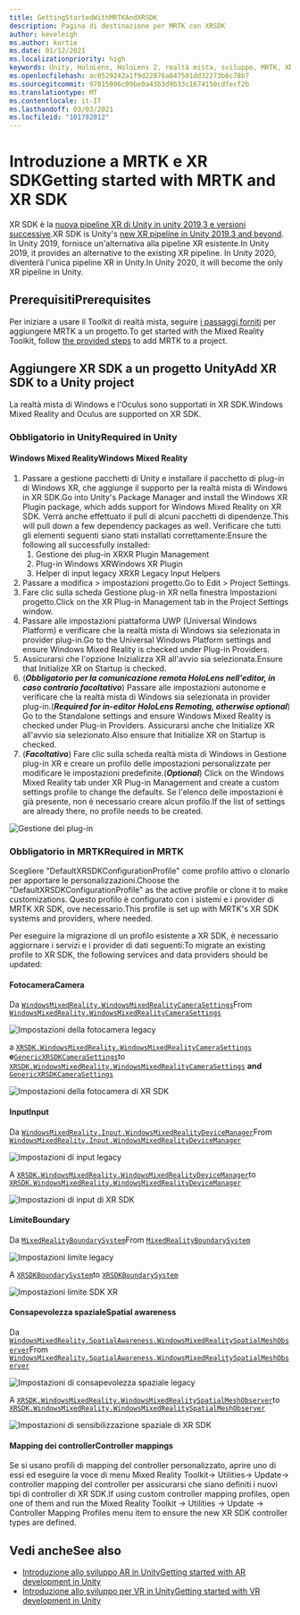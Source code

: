```yaml
---
title: GettingStartedWithMRTKAndXRSDK
description: Pagina di destinazione per MRTK con XRSDK
author: keveleigh
ms.author: kurtie
ms.date: 01/12/2021
ms.localizationpriority: high
keywords: Unity, HoloLens, HoloLens 2, realtà mista, sviluppo, MRTK, XRSDK,
ms.openlocfilehash: ac0529242a1f9d22876a847501dd32273b8c78b7
ms.sourcegitcommit: 97815006c09be0a43b3d9b33c1674150cdfecf2b
ms.translationtype: MT
ms.contentlocale: it-IT
ms.lasthandoff: 03/03/2021
ms.locfileid: "101782012"
---
```

# <a name="getting-started-with-mrtk-and-xr-sdk"></a><span data-ttu-id="7726f-104">Introduzione a MRTK e XR SDK</span><span class="sxs-lookup"><span data-stu-id="7726f-104">Getting started with MRTK and XR SDK</span></span>

<span data-ttu-id="7726f-105">XR SDK è la [nuova pipeline XR di Unity in unity 2019,3 e versioni successive](https://blogs.unity3d.com/2020/01/24/unity-xr-platform-updates/).</span><span class="sxs-lookup"><span data-stu-id="7726f-105">XR SDK is Unity's [new XR pipeline in Unity 2019.3 and beyond](https://blogs.unity3d.com/2020/01/24/unity-xr-platform-updates/).</span></span> <span data-ttu-id="7726f-106">In Unity 2019, fornisce un'alternativa alla pipeline XR esistente.</span><span class="sxs-lookup"><span data-stu-id="7726f-106">In Unity 2019, it provides an alternative to the existing XR pipeline.</span></span> <span data-ttu-id="7726f-107">In Unity 2020, diventerà l'unica pipeline XR in Unity.</span><span class="sxs-lookup"><span data-stu-id="7726f-107">In Unity 2020, it will become the only XR pipeline in Unity.</span></span>

## <a name="prerequisites"></a><span data-ttu-id="7726f-108">Prerequisiti</span><span class="sxs-lookup"><span data-stu-id="7726f-108">Prerequisites</span></span>

<span data-ttu-id="7726f-109">Per iniziare a usare il Toolkit di realtà mista, seguire [i passaggi forniti](../WelcomeToMRTK.md) per aggiungere MRTK a un progetto.</span><span class="sxs-lookup"><span data-stu-id="7726f-109">To get started with the Mixed Reality Toolkit, follow [the provided steps](../WelcomeToMRTK.md) to add MRTK to a project.</span></span>

## <a name="add-xr-sdk-to-a-unity-project"></a><span data-ttu-id="7726f-110">Aggiungere XR SDK a un progetto Unity</span><span class="sxs-lookup"><span data-stu-id="7726f-110">Add XR SDK to a Unity project</span></span>

<span data-ttu-id="7726f-111">La realtà mista di Windows e l'Oculus sono supportati in XR SDK.</span><span class="sxs-lookup"><span data-stu-id="7726f-111">Windows Mixed Reality and Oculus are supported on XR SDK.</span></span>

### <a name="required-in-unity"></a><span data-ttu-id="7726f-112">Obbligatorio in Unity</span><span class="sxs-lookup"><span data-stu-id="7726f-112">Required in Unity</span></span>

#### <a name="windows-mixed-reality"></a><span data-ttu-id="7726f-113">Windows Mixed Reality</span><span class="sxs-lookup"><span data-stu-id="7726f-113">Windows Mixed Reality</span></span>

1. <span data-ttu-id="7726f-114">Passare a gestione pacchetti di Unity e installare il pacchetto di plug-in di Windows XR, che aggiunge il supporto per la realtà mista di Windows in XR SDK.</span><span class="sxs-lookup"><span data-stu-id="7726f-114">Go into Unity's Package Manager and install the Windows XR Plugin package, which adds support for Windows Mixed Reality on XR SDK.</span></span> <span data-ttu-id="7726f-115">Verrà anche effettuato il pull di alcuni pacchetti di dipendenze.</span><span class="sxs-lookup"><span data-stu-id="7726f-115">This will pull down a few dependency packages as well.</span></span> <span data-ttu-id="7726f-116">Verificare che tutti gli elementi seguenti siano stati installati correttamente:</span><span class="sxs-lookup"><span data-stu-id="7726f-116">Ensure the following all successfully installed:</span></span>
   1. <span data-ttu-id="7726f-117">Gestione dei plug-in XR</span><span class="sxs-lookup"><span data-stu-id="7726f-117">XR Plugin Management</span></span>
   1. <span data-ttu-id="7726f-118">Plug-in Windows XR</span><span class="sxs-lookup"><span data-stu-id="7726f-118">Windows XR Plugin</span></span>
   1. <span data-ttu-id="7726f-119">Helper di input legacy XR</span><span class="sxs-lookup"><span data-stu-id="7726f-119">XR Legacy Input Helpers</span></span>
1. <span data-ttu-id="7726f-120">Passare a modifica > impostazioni progetto.</span><span class="sxs-lookup"><span data-stu-id="7726f-120">Go to Edit > Project Settings.</span></span>
1. <span data-ttu-id="7726f-121">Fare clic sulla scheda Gestione plug-in XR nella finestra Impostazioni progetto.</span><span class="sxs-lookup"><span data-stu-id="7726f-121">Click on the XR Plug-in Management tab in the Project Settings window.</span></span>
1. <span data-ttu-id="7726f-122">Passare alle impostazioni piattaforma UWP (Universal Windows Platform) e verificare che la realtà mista di Windows sia selezionata in provider plug-in.</span><span class="sxs-lookup"><span data-stu-id="7726f-122">Go to the Universal Windows Platform settings and ensure Windows Mixed Reality is checked under Plug-in Providers.</span></span>
1. <span data-ttu-id="7726f-123">Assicurarsi che l'opzione Inizializza XR all'avvio sia selezionata.</span><span class="sxs-lookup"><span data-stu-id="7726f-123">Ensure that Initialize XR on Startup is checked.</span></span>
1. <span data-ttu-id="7726f-124">(**_Obbligatorio per la comunicazione remota HoloLens nell'editor, in caso contrario facoltativo_**) Passare alle impostazioni autonome e verificare che la realtà mista di Windows sia selezionata in provider plug-in.</span><span class="sxs-lookup"><span data-stu-id="7726f-124">(**_Required for in-editor HoloLens Remoting, otherwise optional_**) Go to the Standalone settings and ensure Windows Mixed Reality is checked under Plug-in Providers.</span></span> <span data-ttu-id="7726f-125">Assicurarsi anche che Initialize XR all'avvio sia selezionato.</span><span class="sxs-lookup"><span data-stu-id="7726f-125">Also ensure that Initialize XR on Startup is checked.</span></span>
1. <span data-ttu-id="7726f-126">(**_Facoltativo_**) Fare clic sulla scheda realtà mista di Windows in Gestione plug-in XR e creare un profilo delle impostazioni personalizzate per modificare le impostazioni predefinite.</span><span class="sxs-lookup"><span data-stu-id="7726f-126">(**_Optional_**) Click on the Windows Mixed Reality tab under XR Plug-in Management and create a custom settings profile to change the defaults.</span></span> <span data-ttu-id="7726f-127">Se l'elenco delle impostazioni è già presente, non è necessario creare alcun profilo.</span><span class="sxs-lookup"><span data-stu-id="7726f-127">If the list of settings are already there, no profile needs to be created.</span></span>

![Gestione dei plug-in](../features/images/xrsdk/PluginManagement.png)

### <a name="required-in-mrtk"></a><span data-ttu-id="7726f-129">Obbligatorio in MRTK</span><span class="sxs-lookup"><span data-stu-id="7726f-129">Required in MRTK</span></span>

<span data-ttu-id="7726f-130">Scegliere "DefaultXRSDKConfigurationProfile" come profilo attivo o clonarlo per apportare le personalizzazioni.</span><span class="sxs-lookup"><span data-stu-id="7726f-130">Choose the "DefaultXRSDKConfigurationProfile" as the active profile or clone it to make customizations.</span></span> <span data-ttu-id="7726f-131">Questo profilo è configurato con i sistemi e i provider di MRTK XR SDK, ove necessario.</span><span class="sxs-lookup"><span data-stu-id="7726f-131">This profile is set up with MRTK's XR SDK systems and providers, where needed.</span></span>

<span data-ttu-id="7726f-132">Per eseguire la migrazione di un profilo esistente a XR SDK, è necessario aggiornare i servizi e i provider di dati seguenti:</span><span class="sxs-lookup"><span data-stu-id="7726f-132">To migrate an existing profile to XR SDK, the following services and data providers should be updated:</span></span>

#### <a name="camera"></a><span data-ttu-id="7726f-133">Fotocamera</span><span class="sxs-lookup"><span data-stu-id="7726f-133">Camera</span></span>

<span data-ttu-id="7726f-134">Da [`WindowsMixedReality.WindowsMixedRealityCameraSettings`](xref:Microsoft.MixedReality.Toolkit.WindowsMixedReality.WindowsMixedRealityCameraSettings)</span><span class="sxs-lookup"><span data-stu-id="7726f-134">From [`WindowsMixedReality.WindowsMixedRealityCameraSettings`](xref:Microsoft.MixedReality.Toolkit.WindowsMixedReality.WindowsMixedRealityCameraSettings)</span></span>

![Impostazioni della fotocamera legacy](../features/images/xrsdk/CameraSystemLegacy.png)

<span data-ttu-id="7726f-136">a [`XRSDK.WindowsMixedReality.WindowsMixedRealityCameraSettings`](xref:Microsoft.MixedReality.Toolkit.XRSDK.WindowsMixedReality.WindowsMixedRealityCameraSettings) **e**[`GenericXRSDKCameraSettings`](xref:Microsoft.MixedReality.Toolkit.XRSDK.GenericXRSDKCameraSettings)</span><span class="sxs-lookup"><span data-stu-id="7726f-136">to [`XRSDK.WindowsMixedReality.WindowsMixedRealityCameraSettings`](xref:Microsoft.MixedReality.Toolkit.XRSDK.WindowsMixedReality.WindowsMixedRealityCameraSettings) **and** [`GenericXRSDKCameraSettings`](xref:Microsoft.MixedReality.Toolkit.XRSDK.GenericXRSDKCameraSettings)</span></span>

![Impostazioni della fotocamera di XR SDK](../features/images/xrsdk/CameraSystemXRSDK.png)

#### <a name="input"></a><span data-ttu-id="7726f-138">Input</span><span class="sxs-lookup"><span data-stu-id="7726f-138">Input</span></span>

<span data-ttu-id="7726f-139">Da [`WindowsMixedReality.Input.WindowsMixedRealityDeviceManager`](xref:Microsoft.MixedReality.Toolkit.WindowsMixedReality.Input.WindowsMixedRealityDeviceManager)</span><span class="sxs-lookup"><span data-stu-id="7726f-139">From [`WindowsMixedReality.Input.WindowsMixedRealityDeviceManager`](xref:Microsoft.MixedReality.Toolkit.WindowsMixedReality.Input.WindowsMixedRealityDeviceManager)</span></span>

![Impostazioni di input legacy](../features/images/xrsdk/InputSystemWMRLegacy.png)

<span data-ttu-id="7726f-141">A [`XRSDK.WindowsMixedReality.WindowsMixedRealityDeviceManager`](xref:Microsoft.MixedReality.Toolkit.XRSDK.WindowsMixedReality.WindowsMixedRealityDeviceManager)</span><span class="sxs-lookup"><span data-stu-id="7726f-141">to [`XRSDK.WindowsMixedReality.WindowsMixedRealityDeviceManager`](xref:Microsoft.MixedReality.Toolkit.XRSDK.WindowsMixedReality.WindowsMixedRealityDeviceManager)</span></span>

![Impostazioni di input di XR SDK](../features/images/xrsdk/InputSystemWMRXRSDK.png)

#### <a name="boundary"></a><span data-ttu-id="7726f-143">Limite</span><span class="sxs-lookup"><span data-stu-id="7726f-143">Boundary</span></span>

<span data-ttu-id="7726f-144">Da [`MixedRealityBoundarySystem`](xref:Microsoft.MixedReality.Toolkit.Boundary.MixedRealityBoundarySystem)</span><span class="sxs-lookup"><span data-stu-id="7726f-144">From [`MixedRealityBoundarySystem`](xref:Microsoft.MixedReality.Toolkit.Boundary.MixedRealityBoundarySystem)</span></span>

![Impostazioni limite legacy](../features/images/xrsdk/BoundarySystemLegacy.png)

<span data-ttu-id="7726f-146">A  [`XRSDKBoundarySystem`](xref:Microsoft.MixedReality.Toolkit.XRSDK.XRSDKBoundarySystem)</span><span class="sxs-lookup"><span data-stu-id="7726f-146">to  [`XRSDKBoundarySystem`](xref:Microsoft.MixedReality.Toolkit.XRSDK.XRSDKBoundarySystem)</span></span>

![Impostazioni limite SDK XR](../features/images/xrsdk/BoundarySystemXRSDK.png)

#### <a name="spatial-awareness"></a><span data-ttu-id="7726f-148">Consapevolezza spaziale</span><span class="sxs-lookup"><span data-stu-id="7726f-148">Spatial awareness</span></span>

<span data-ttu-id="7726f-149">Da [`WindowsMixedReality.SpatialAwareness.WindowsMixedRealitySpatialMeshObserver`](xref:Microsoft.MixedReality.Toolkit.WindowsMixedReality.SpatialAwareness.WindowsMixedRealitySpatialMeshObserver)</span><span class="sxs-lookup"><span data-stu-id="7726f-149">From [`WindowsMixedReality.SpatialAwareness.WindowsMixedRealitySpatialMeshObserver`](xref:Microsoft.MixedReality.Toolkit.WindowsMixedReality.SpatialAwareness.WindowsMixedRealitySpatialMeshObserver)</span></span>

![Impostazioni di consapevolezza spaziale legacy](../features/images/xrsdk/SpatialAwarenessLegacy.png)

<span data-ttu-id="7726f-151">A [`XRSDK.WindowsMixedReality.WindowsMixedRealitySpatialMeshObserver`](xref:Microsoft.MixedReality.Toolkit.XRSDK.WindowsMixedReality.WindowsMixedRealitySpatialMeshObserver)</span><span class="sxs-lookup"><span data-stu-id="7726f-151">to [`XRSDK.WindowsMixedReality.WindowsMixedRealitySpatialMeshObserver`](xref:Microsoft.MixedReality.Toolkit.XRSDK.WindowsMixedReality.WindowsMixedRealitySpatialMeshObserver)</span></span>

![Impostazioni di sensibilizzazione spaziale di XR SDK](../features/images/xrsdk/SpatialAwarenessXRSDK.png)

#### <a name="controller-mappings"></a><span data-ttu-id="7726f-153">Mapping dei controller</span><span class="sxs-lookup"><span data-stu-id="7726f-153">Controller mappings</span></span>

<span data-ttu-id="7726f-154">Se si usano profili di mapping del controller personalizzato, aprire uno di essi ed eseguire la voce di menu Mixed Reality Toolkit-> Utilities-> Update-> controller mapping del controller per assicurarsi che siano definiti i nuovi tipi di controller di XR SDK.</span><span class="sxs-lookup"><span data-stu-id="7726f-154">If using custom controller mapping profiles, open one of them and run the Mixed Reality Toolkit -> Utilities -> Update -> Controller Mapping Profiles menu item to ensure the new XR SDK controller types are defined.</span></span>

## <a name="see-also"></a><span data-ttu-id="7726f-155">Vedi anche</span><span class="sxs-lookup"><span data-stu-id="7726f-155">See also</span></span>

* [<span data-ttu-id="7726f-156">Introduzione allo sviluppo AR in Unity</span><span class="sxs-lookup"><span data-stu-id="7726f-156">Getting started with AR development in Unity</span></span>](https://docs.unity3d.com/Manual/AROverview.html)
* [<span data-ttu-id="7726f-157">Introduzione allo sviluppo per VR in Unity</span><span class="sxs-lookup"><span data-stu-id="7726f-157">Getting started with VR development in Unity</span></span>](https://docs.unity3d.com/Manual/VROverview.html)
